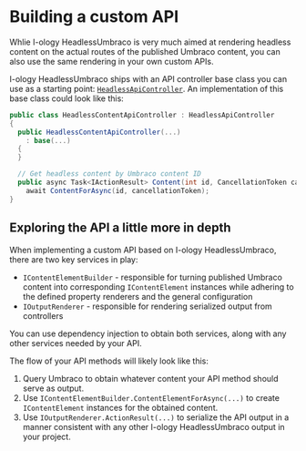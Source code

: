 # Building a custom API

Whlie I-ology HeadlessUmbraco is very much aimed at rendering headless content on the actual routes of the published Umbraco content, you can also use the same rendering in your own custom APIs.

I-ology HeadlessUmbraco ships with an API controller base class you can use as a starting point: [`HeadlessApiController`](../src/Iology.HeadlessUmbraco.Core/Controllers/HeadlessApiController.cs). An implementation of this base class could look like this:

```csharp
public class HeadlessContentApiController : HeadlessApiController
{
  public HeadlessContentApiController(...)
    : base(...)
  {
  }

  // Get headless content by Umbraco content ID
  public async Task<IActionResult> Content(int id, CancellationToken cancellationToken) =>
    await ContentForAsync(id, cancellationToken);
}
```

## Exploring the API a little more in depth

When implementing a custom API based on I-ology HeadlessUmbraco, there are two key services in play:

- `IContentElementBuilder` - responsible for turning published Umbraco content into corresponding `IContentElement` instances while adhering to the defined property renderers and the general configuration
- `IOutputRenderer` - responsible for rendering serialized output from controllers

You can use dependency injection to obtain both services, along with any other services needed by your API.

The flow of your API methods will likely look like this:

1. Query Umbraco to obtain whatever content your API method should serve as output.
2. Use `IContentElementBuilder.ContentElementForAsync(...)` to create `IContentElement` instances for the obtained content.
3. Use `IOutputRenderer.ActionResult(...)` to serialize the API output in a manner consistent with any other I-ology HeadlessUmbraco output in your project.
